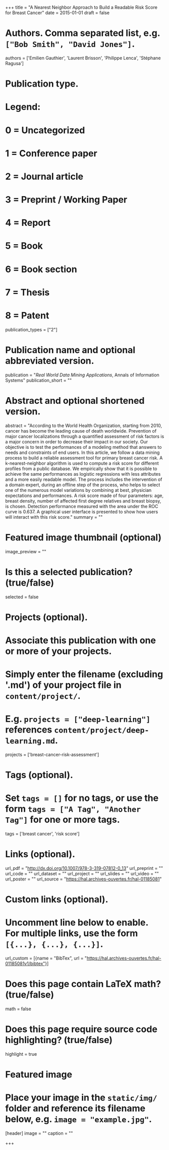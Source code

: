 +++
title = "A Nearest Neighbor Approach to Build a Readable Risk Score for Breast Cancer"
date = 2015-01-01
draft = false

# Authors. Comma separated list, e.g. `["Bob Smith", "David Jones"]`.
authors = ['Emilien Gauthier', 'Laurent Brisson', 'Philippe Lenca', 'Stéphane Ragusa']

# Publication type.
# Legend:
# 0 = Uncategorized
# 1 = Conference paper
# 2 = Journal article
# 3 = Preprint / Working Paper
# 4 = Report
# 5 = Book
# 6 = Book section
# 7 = Thesis
# 8 = Patent
publication_types = ["2"]

# Publication name and optional abbreviated version.
publication = "*Real World Data Mining Applications*, Annals of Information Systems"
publication_short = ""

# Abstract and optional shortened version.
abstract = "According to the World Health Organization, starting from 2010, cancer has become the leading cause of death worldwide. Prevention of major cancer localizations through a quantified assessment of risk factors is a major concern in order to decrease their impact in our society. Our objective is to test the performances of a modeling method that answers to needs and constraints of end users. In this article, we follow a data mining process to build a reliable assessment tool for primary breast cancer risk. A k-nearest-neighbor algorithm is used to compute a risk score for different profiles from a public database. We empirically show that it is possible to achieve the same performances as logistic regressions with less attributes and a more easily readable model. The process includes the intervention of a domain expert, during an offline step of the process, who helps to select one of the numerous model variations by combining at best, physician expectations and performances. A risk score made of four parameters: age, breast density, number of affected first degree relatives and breast biopsy, is chosen. Detection performance measured with the area under the ROC curve is 0.637. A graphical user interface is presented to show how users will interact with this risk score."
summary = ""

# Featured image thumbnail (optional)
image_preview = ""

# Is this a selected publication? (true/false)
selected = false

# Projects (optional).
#   Associate this publication with one or more of your projects.
#   Simply enter the filename (excluding '.md') of your project file in `content/project/`.
#   E.g. `projects = ["deep-learning"]` references `content/project/deep-learning.md`.
projects = ['breast-cancer-risk-assessment']

# Tags (optional).
#   Set `tags = []` for no tags, or use the form `tags = ["A Tag", "Another Tag"]` for one or more tags.
tags = ['breast cancer', 'risk score']

# Links (optional).
url_pdf = "http://dx.doi.org/10.1007/978-3-319-07812-0_13"
url_preprint = ""
url_code = ""
url_dataset = ""
url_project = ""
url_slides = ""
url_video = ""
url_poster = ""
url_source = "https://hal.archives-ouvertes.fr/hal-01185081"

# Custom links (optional).
#   Uncomment line below to enable. For multiple links, use the form `[{...}, {...}, {...}]`.
url_custom = [{name = "BibTex", url = "https://hal.archives-ouvertes.fr/hal-01185081v1/bibtex"}]

# Does this page contain LaTeX math? (true/false)
math = false

# Does this page require source code highlighting? (true/false)
highlight = true

# Featured image
# Place your image in the `static/img/` folder and reference its filename below, e.g. `image = "example.jpg"`.
[header]
image = ""
caption = ""

+++
